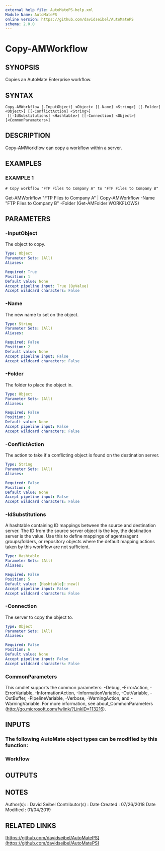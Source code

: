 ```yaml
---
external help file: AutoMatePS-help.xml
Module Name: AutoMatePS
online version: https://github.com/davidseibel/AutoMatePS
schema: 2.0.0
---
```


# Copy-AMWorkflow

## SYNOPSIS
Copies an AutoMate Enterprise workflow.

## SYNTAX

```
Copy-AMWorkflow [-InputObject] <Object> [[-Name] <String>] [[-Folder] <Object>] [[-ConflictAction] <String>]
 [[-IdSubstitutions] <Hashtable>] [[-Connection] <Object>] [<CommonParameters>]
```

## DESCRIPTION
Copy-AMWorkflow can copy a workflow within a server.

## EXAMPLES

### EXAMPLE 1
```
# Copy workflow "FTP Files to Company A" to "FTP Files to Company B"
```

Get-AMWorkflow "FTP Files to Company A" | Copy-AMWorkflow -Name "FTP Files to Company B" -Folder (Get-AMFolder WORKFLOWS)

## PARAMETERS

### -InputObject
The object to copy.

```yaml
Type: Object
Parameter Sets: (All)
Aliases:

Required: True
Position: 1
Default value: None
Accept pipeline input: True (ByValue)
Accept wildcard characters: False
```

### -Name
The new name to set on the object.

```yaml
Type: String
Parameter Sets: (All)
Aliases:

Required: False
Position: 2
Default value: None
Accept pipeline input: False
Accept wildcard characters: False
```

### -Folder
The folder to place the object in.

```yaml
Type: Object
Parameter Sets: (All)
Aliases:

Required: False
Position: 3
Default value: None
Accept pipeline input: False
Accept wildcard characters: False
```

### -ConflictAction
The action to take if a conflicting object is found on the destination server.

```yaml
Type: String
Parameter Sets: (All)
Aliases:

Required: False
Position: 4
Default value: None
Accept pipeline input: False
Accept wildcard characters: False
```

### -IdSubstitutions
A hashtable containing ID mappings between the source and destination server. 
The ID from the source server object is the key, the destination server is the value.
Use this to define mappings of agents/agent groups/folders, or repository objects where the default mapping actions taken by this workflow are not sufficient.

```yaml
Type: Hashtable
Parameter Sets: (All)
Aliases:

Required: False
Position: 5
Default value: [Hashtable]::new()
Accept pipeline input: False
Accept wildcard characters: False
```

### -Connection
The server to copy the object to.

```yaml
Type: Object
Parameter Sets: (All)
Aliases:

Required: False
Position: 6
Default value: None
Accept pipeline input: False
Accept wildcard characters: False
```

### CommonParameters
This cmdlet supports the common parameters: -Debug, -ErrorAction, -ErrorVariable, -InformationAction, -InformationVariable, -OutVariable, -OutBuffer, -PipelineVariable, -Verbose, -WarningAction, and -WarningVariable.
For more information, see about_CommonParameters (http://go.microsoft.com/fwlink/?LinkID=113216).

## INPUTS

### The following AutoMate object types can be modified by this function:
### Workflow
## OUTPUTS

## NOTES
Author(s):     : David Seibel
Contributor(s) :
Date Created   : 07/26/2018
Date Modified  : 01/04/2019

## RELATED LINKS

[https://github.com/davidseibel/AutoMatePS](https://github.com/davidseibel/AutoMatePS)


